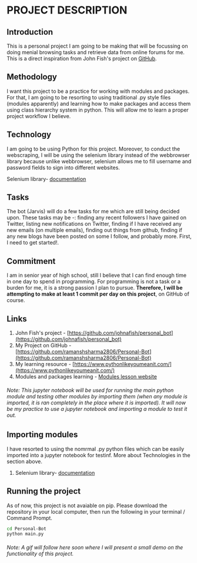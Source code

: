 # PROJECT DESCRIPTION




## Introduction





This is a personal project I am going to be making that will be focussing on doing menial browsing tasks and retrieve data from online forums for me. This is a direct inspiration from John Fish's project on [GitHub](https://github.com/johnafish/personal_bot).





## Methodology





I want this project to be a practice for working with modules and packages. For that, I am going to be resorting to using traditional .py style files (modules apparently) and learning how to make packages and access them using class hierarchy system in python. This will allow me to learn a proper project workflow I believe. 





## Technology




I am going to be using Python for this project. Moreover, to conduct the webscraping, I will be using the selenium library instead of the webbrowser library because unlike webbrowser, selenium allows me to fill username and password fields to sign into different websites.

Selenium library- [documentation](https://selenium-python.readthedocs.io/navigating.html)




## Tasks






The bot (Jarvis) will do a few tasks for me which are still being decided upon. These tasks may be -: finding any recent followers I have gained on Twitter, listing new notifications on Twitter, finding if I have received any new emails (on multiple emails), finding out things from github, finding if any new blogs have been posted on some I follow, and probably more. First, I need to get started!. 





## Commitment






I am in senior year of high school, still I believe that I can find enough time in one day to spend in programming. For programming is not a task or a burden for me, it is a strong passion I plan to pursue. **Therefore, I will be attempting to make at least 1 commit per day on this project**, on GitHub of course.







## Links






1. John Fish's project - [https://github.com/johnafish/personal_bot](https://github.com/johnafish/personal_bot)
2. My Project on GitHub - [https://github.com/ramanshsharma2806/Personal-Bot](https://github.com/ramanshsharma2806/Personal-Bot)
3. My learning resource - [https://www.pythonlikeyoumeanit.com/](https://www.pythonlikeyoumeanit.com/)
4. Modules and packages learning - [Modules lesson website](https://www.internalpointers.com/post/modules-and-packages-create-python-project)








###### Note: This jupyter notebook will be used for running the main python module and testing other modules by importing them (when any module is imported, it is ran completely in the place where it is imported). It will now be my practice to use a jupyter notebook and importing a module to test it out.




## Importing modules





I have resorted to using the nomrmal .py python files which can be easily imported into a jupyter notebook for testinf. More about Technologies in the section above.


1. Selenium library- [documentation](https://selenium-python.readthedocs.io/navigating.html)




## Running the project




As of now, this project is not avaiable on pip. Please download the repository in your local computer, then run the following in your terminal / Command Prompt.


```bash
cd Personal-Bot
python main.py
```




###### Note: A gif will follow here soon where I will present a small demo on the functionality of this project.
